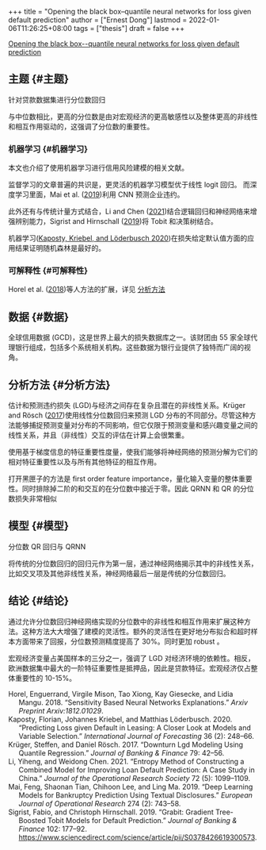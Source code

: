 +++
title = "Opening the black box–quantile neural networks for loss given default prediction"
author = ["Ernest Dong"]
lastmod = 2022-01-06T11:26:25+08:00
tags = ["thesis"]
draft = false
+++

[Opening the black box--quantile neural networks for loss given default prediction](https://www.sciencedirect.com/science/article/abs/pii/S0378426621002855)


## 主题 {#主题}

针对贷款数据集进行分位数回归

与中位数相比，更高的分位数是由对宏观经济的更高敏感性以及整体更高的非线性和相互作用驱动的，这强调了分位数的重要性。


### 机器学习 {#机器学习}

本文也介绍了使用机器学习进行信用风险建模的相关文献。

监督学习的文章普遍的共识是，更灵活的机器学习模型优于线性 logit 回归。
而深度学习里面，Mai et al. (<a href="#citeproc_bib_item_5">2019</a>)利用 CNN 预测企业违约。

此外还有与传统计量方式结合，Li and Chen (<a href="#citeproc_bib_item_4">2021</a>)结合逻辑回归和神经网络来增强辨别能力，Sigrist and Hirnschall (<a href="#citeproc_bib_item_6">2019</a>)将 Tobit 和决策树结合。

机器学习(<a href="#citeproc_bib_item_2">Kaposty, Kriebel, and Löderbusch 2020</a>)在损失给定默认值方面的应用结果证明随机森林是最好的。


### 可解释性 {#可解释性}

Horel et al. (<a href="#citeproc_bib_item_1">2018</a>)等人方法的扩展，详见 [分析方法](#分析方法)


## 数据 {#数据}

全球信用数据 (GCD)，这是世界上最大的损失数据库之一。该财团由 55 家全球代理银行组成，包括多个系统相关机构。这些数据为银行业提供了独特而广阔的视角。


## 分析方法 {#分析方法}

估计和预测违约损失 (LGD)与经济之间存在复杂且潜在的非线性关系。Krüger and Rösch (<a href="#citeproc_bib_item_3">2017</a>)使用线性分位数回归来预测 LGD 分布的不同部分。尽管这种方法能够捕捉预测变量对分布的不同影响，但它仅限于预测变量和感兴趣变量之间的线性关系，并且（非线性）交互的评估在计算上会很繁重。

使用基于梯度信息的特征重要性度量，使我们能够将神经网络的预测分解为它们的相对特征重要性以及与所有其他特征的相互作用。

打开黑匣子的方法是 first order feature importance，量化输入变量的整体重要性。同时排除掉二阶的和交互的在分位数中接近于零。因此 QRNN 和 QR 的分位数损失非常相似


## 模型 {#模型}

分位数 QR 回归与 QRNN

将传统的分位数回归的回归元作为第一层，通过神经网络揭示其中的非线性关系，比如交叉项及其他非线性关系，神经网络最后一层是传统的分位数回归。


## 结论 {#结论}

通过允许分位数回归神经网络实现的分位数中的非线性和相互作用来扩展这种方法。这种方法大大增强了建模的灵活性。额外的灵活性在更好地分布拟合和超时样本方面带来了回报，分位数预测精度提高了 30%。同时更加 robust 。

宏观经济变量占美国样本的三分之一，强调了 LGD 对经济环境的依赖性。相反，欧洲数据集中最大的一阶特征重要性是抵押品，因此是贷款特征。宏观经济仅占整体重要性的 10-15%。

<style>.csl-entry{text-indent: -1.5em; margin-left: 1.5em;}</style><div class="csl-bib-body">
  <div class="csl-entry"><a id="citeproc_bib_item_1"></a>Horel, Enguerrand, Virgile Mison, Tao Xiong, Kay Giesecke, and Lidia Mangu. 2018. “Sensitivity Based Neural Networks Explanations.” <i>Arxiv Preprint Arxiv:1812.01029</i>.</div>
  <div class="csl-entry"><a id="citeproc_bib_item_2"></a>Kaposty, Florian, Johannes Kriebel, and Matthias Löderbusch. 2020. “Predicting Loss given Default in Leasing: A Closer Look at Models and Variable Selection.” <i>International Journal of Forecasting</i> 36 (2): 248–66.</div>
  <div class="csl-entry"><a id="citeproc_bib_item_3"></a>Krüger, Steffen, and Daniel Rösch. 2017. “Downturn Lgd Modeling Using Quantile Regression.” <i>Journal of Banking &#38; Finance</i> 79: 42–56.</div>
  <div class="csl-entry"><a id="citeproc_bib_item_4"></a>Li, Yiheng, and Weidong Chen. 2021. “Entropy Method of Constructing a Combined Model for Improving Loan Default Prediction: A Case Study in China.” <i>Journal of the Operational Research Society</i> 72 (5): 1099–1109.</div>
  <div class="csl-entry"><a id="citeproc_bib_item_5"></a>Mai, Feng, Shaonan Tian, Chihoon Lee, and Ling Ma. 2019. “Deep Learning Models for Bankruptcy Prediction Using Textual Disclosures.” <i>European Journal of Operational Research</i> 274 (2): 743–58.</div>
  <div class="csl-entry"><a id="citeproc_bib_item_6"></a>Sigrist, Fabio, and Christoph Hirnschall. 2019. “Grabit: Gradient Tree-Boosted Tobit Models for Default Prediction.” <i>Journal of Banking &#38; Finance</i> 102: 177–92. <a href="https://www.sciencedirect.com/science/article/pii/S0378426619300573">https://www.sciencedirect.com/science/article/pii/S0378426619300573</a>.</div>
</div>